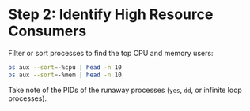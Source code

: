 # Step 2: Identify High Resource Consumers

Filter or sort processes to find the top CPU and memory users:

```bash
ps aux --sort=-%cpu | head -n 10
ps aux --sort=-%mem | head -n 10
```

Take note of the PIDs of the runaway processes (`yes`, `dd`, or infinite loop processes).

